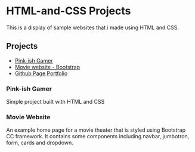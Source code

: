 # HTML-and-CSS Projects

This is a display of sample websites that i made using HTML and CSS.

## Projects
- [Pink-ish Gamer](https://github.com/drionut/BasicHTMLWebsite/releases/tag/v1.0)
- [Movie website - Bootstrap](https://github.com/drionut/bootstrap)
- [Github Page Portfolio](https://drionut.com/)

### Pink-ish Gamer
Simple project built with HTML and CSS

### Movie Website
An example home page for a movie theater that is styled using Bootstrap CC framework. It contains some components including navbar, jumbotron, form, cards and dropdown.
